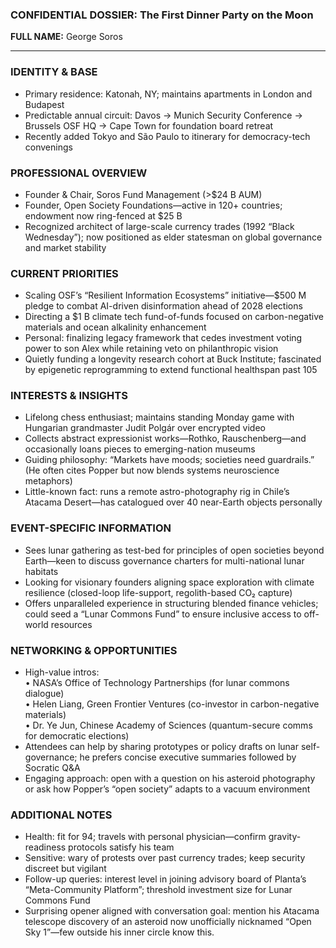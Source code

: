 ### CONFIDENTIAL DOSSIER: The First Dinner Party on the Moon

**FULL NAME:** George Soros

---
### IDENTITY & BASE
- Primary residence: Katonah, NY; maintains apartments in London and Budapest  
- Predictable annual circuit: Davos → Munich Security Conference → Brussels OSF HQ → Cape Town for foundation board retreat  
- Recently added Tokyo and São Paulo to itinerary for democracy-tech convenings

### PROFESSIONAL OVERVIEW
- Founder & Chair, Soros Fund Management (>$24 B AUM)  
- Founder, Open Society Foundations—active in 120+ countries; endowment now ring-fenced at $25 B  
- Recognized architect of large-scale currency trades (1992 “Black Wednesday”); now positioned as elder statesman on global governance and market stability

### CURRENT PRIORITIES
- Scaling OSF’s “Resilient Information Ecosystems” initiative—$500 M pledge to combat AI-driven disinformation ahead of 2028 elections  
- Directing a $1 B climate tech fund-of-funds focused on carbon-negative materials and ocean alkalinity enhancement  
- Personal: finalizing legacy framework that cedes investment voting power to son Alex while retaining veto on philanthropic vision  
- Quietly funding a longevity research cohort at Buck Institute; fascinated by epigenetic reprogramming to extend functional healthspan past 105

### INTERESTS & INSIGHTS
- Lifelong chess enthusiast; maintains standing Monday game with Hungarian grandmaster Judit Polgár over encrypted video  
- Collects abstract expressionist works—Rothko, Rauschenberg—and occasionally loans pieces to emerging-nation museums  
- Guiding philosophy: “Markets have moods; societies need guardrails.” (He often cites Popper but now blends systems neuroscience metaphors)  
- Little-known fact: runs a remote astro-photography rig in Chile’s Atacama Desert—has catalogued over 40 near-Earth objects personally

### EVENT-SPECIFIC INFORMATION
- Sees lunar gathering as test-bed for principles of open societies beyond Earth—keen to discuss governance charters for multi-national lunar habitats  
- Looking for visionary founders aligning space exploration with climate resilience (closed-loop life-support, regolith-based CO₂ capture)  
- Offers unparalleled experience in structuring blended finance vehicles; could seed a “Lunar Commons Fund” to ensure inclusive access to off-world resources

### NETWORKING & OPPORTUNITIES
- High-value intros:  
  • NASA’s Office of Technology Partnerships (for lunar commons dialogue)  
  • Helen Liang, Green Frontier Ventures (co-investor in carbon-negative materials)  
  • Dr. Ye Jun, Chinese Academy of Sciences (quantum-secure comms for democratic elections)  
- Attendees can help by sharing prototypes or policy drafts on lunar self-governance; he prefers concise executive summaries followed by Socratic Q&A  
- Engaging approach: open with a question on his asteroid photography or ask how Popper’s “open society” adapts to a vacuum environment

### ADDITIONAL NOTES
- Health: fit for 94; travels with personal physician—confirm gravity-readiness protocols satisfy his team  
- Sensitive: wary of protests over past currency trades; keep security discreet but vigilant  
- Follow-up queries: interest level in joining advisory board of Planta’s “Meta-Community Platform”; threshold investment size for Lunar Commons Fund  
- Surprising opener aligned with conversation goal: mention his Atacama telescope discovery of an asteroid now unofficially nicknamed “Open Sky 1”—few outside his inner circle know this.
